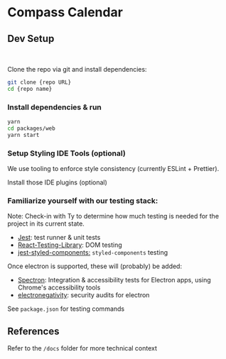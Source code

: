 # Compass Calendar

## Dev Setup

<br>

Clone the repo via git and install dependencies:

```bash
git clone {repo URL}
cd {repo name}
```

### Install dependencies & run

```bash
yarn
cd packages/web
yarn start
```

### Setup Styling IDE Tools (optional)

We use tooling to enforce style consistency (currently ESLint + Prettier).

Install those IDE plugins (optional)

### Familiarize yourself with our testing stack:

Note: Check-in with Ty to determine how much testing is needed for the project in its current state.

- [Jest](https://jestjs.io/): test runner & unit tests
- [React-Testing-Library](https://testing-library.com/docs/react-testing-library/intro): DOM testing
- [jest-styled-components:](https://github.com/styled-components/jest-styled-components#react-testing-library) `styled-components` testing

Once electron is supported, these will (probably) be added:

- [Spectron](https://www.electronjs.org/spectron): Integration & accessibility tests for Electron apps, using Chrome's accessibility tools
- [electronegativity](https://github.com/doyensec/electronegativity#electronegativity): security audits for electron

See `package.json` for testing commands

## References

Refer to the `/docs` folder for more technical context
